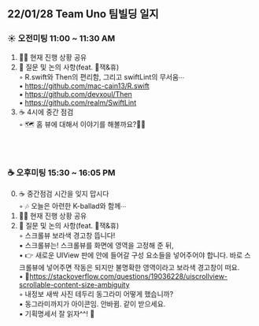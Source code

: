 ## 22/01/28 Team Uno 팀빌딩 일지
### ☀️ 오전미팅 11:00 ~ 11:30 AM
1. 🧑‍💻 현재 진행 상황 공유<br/>
2. 🙋 질문 및 논의 사항(feat. 🎄잭&휴)<br/>
    ◦ R.swift와 Then의 편리함, 그리고 swiftLint의 무서움∙∙∙    <br/>
        ▪ https://github.com/mac-cain13/R.swift <br/>
        ▪ https://github.com/devxoul/Then <br/>
        ▪ https://github.com/realm/SwiftLint <br/>
3. ☕️ 4시에 중간 점검<br/>
    ◦ 🗺 홈 뷰에 대해서 이야기를 해볼까요?💃🕺
<br/><br/>
<br/>

### ☕️ 오후미팅 15:30 ~ 16:05 PM
0. ☕️ 중간점검 시간을 잊지 맙시다<br/>
  ◦ 🎶 오늘은 아련한 K-ballad와 함께∙∙∙<br/>
1. 🧑‍💻 현재 진행 상황 공유<br/>
3. 🙋  질문 및 논의 사항(feat. 🎄잭&휴)<br/>
    ◦ 스크롤뷰 보라색 경고창 뜹니다!<br/>
        ▪ 스크롤뷰는! 스크롤뷰를 화면에 영역을 고정해 준 뒤,<br/>
            • 👉 새로운 UIView 판에 안에 들어갈 구성 요소들을 넣어주어야 합니다. 바로 스크롤뷰에 넣어주면 작동은 되지만 불명확한 영역이라고 보라색 경고창이 떠요.<br/>
            • 🔖https://stackoverflow.com/questions/19036228/uiscrollview-scrollable-content-size-ambiguity <br/>
    ◦ 내정보 새싹 사진 테두리 동그라미 어떻게 했습니까?<br/>
        ▪ 동그라미까지가 아이콘임. 안바뀜. 같이 받으세요.<br/>
        ▪ 기획명세서 잘 읽자^^! 🥲<br/>
